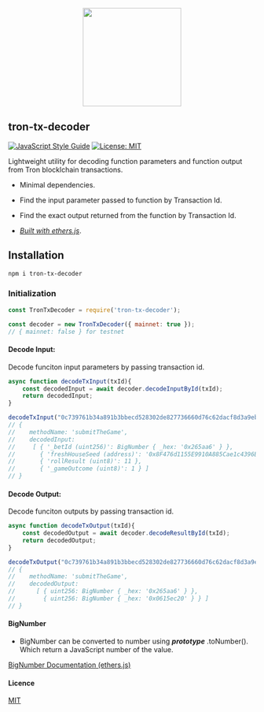 <p align="center">
<img src="https://tron.network/static/images/logo.png" width=200 />
</p>

## tron-tx-decoder

[![JavaScript Style Guide](https://img.shields.io/badge/code_style-standard-brightgreen.svg)](https://standardjs.com) [![License: MIT](https://img.shields.io/badge/License-MIT-blue.svg)](https://opensource.org/licenses/MIT)

Lightweight utility for decoding function parameters  and function output from Tron blocklchain transactions.

- Minimal dependencies.

- Find the input parameter passed to function by Transaction Id.

- Find the exact output returned from the function by Transaction Id.


- _[Built with ethers.js](https://github.com/ethers-io/ethers.js/)_.

## Installation

```bash
npm i tron-tx-decoder
```

### Initialization

```js
const TronTxDecoder = require('tron-tx-decoder');

const decoder = new TronTxDecoder({ mainnet: true });
// { mainnet: false } for testnet
```

#### Decode Input:
Decode funciton input parameters by passing transaction id.
```js
async function decodeTxInput(txId){
    const decodedInput = await decoder.decodeInputById(txId);
    return decodedInput;
}

decodeTxInput("0c739761b34a891b3bbecd528302de827736660d76c62dacf8d3a9ebe7dade08").then(console.log);
// { 
//    methodName: 'submitTheGame',
//    decodedInput: 
//     [ { '_betId (uint256)': BigNumber { _hex: '0x265aa6' } },
//       { 'freshHouseSeed (address)': '0x8F476d1155E9910A885Cae1c4396BDD392c3883E' },
//       { 'rollResult (uint8)': 11 },
//       { '_gameOutcome (uint8)': 1 } ] 
// }
```

#### Decode Output:
Decode funciton outputs by passing transaction id.

```js
async function decodeTxOutput(txId){
    const decodedOutput = await decoder.decodeResultById(txId);
    return decodedOutput;
}

decodeTxOutput("0c739761b34a891b3bbecd528302de827736660d76c62dacf8d3a9ebe7dade08").then(console.log);
// { 
//    methodName: 'submitTheGame',
//    decodedOutput: 
//      [ { uint256: BigNumber { _hex: '0x265aa6' } },
//        { uint256: BigNumber { _hex: '0x0615ec20' } } ] 
// }

```




#### BigNumber

- BigNumber can be converted to number using  ***prototype*** .toNumber(). Which return a JavaScript number of the value.

[BigNumber Documentation (ethers.js)](https://docs.ethers.io/ethers.js/html/api-utils.html#big-numbers)

#### Licence

[MIT](https://github.com/meetsiraja/tron-tx-decoder/LICENCE.md)

